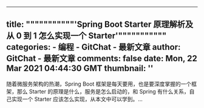 
---
title: """""""""""'Spring Boot Starter 原理解析及从 0 到 1 怎么实现一个 Starter'"""""""""""
categories: 
    - 编程
    - GitChat - 最新文章
author: GitChat - 最新文章
comments: false
date: Mon, 22 Mar 2021 04:44:30 GMT
thumbnail: ''
---

<div>   
<p>随着微服务架构的热潮，Spring Boot 框架是每天要用，也是要深度掌握的一个框架，那么 Starter 的原理是什么，服务是怎么启动的，和 Spring 有什么关系，自己实现一个 Starter 应该怎么实现，从本文中可以学到。...</p>  
</div>
            